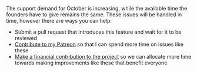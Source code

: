 The support demand for October is increasing, while the available time the founders have to give remains the same. These issues will be handled in time, however there are ways you can help:

- Submit a pull request that introduces this feature and wait for it to be reviewed
- [Contribute to my Patreon](https://www.patreon.com/LukeTowers) so that I can spend more time on issues like these
- [Make a financial contribution to the project](https://octobercms.com/fundraising) so we can allocate more time towards making improvements like these that benefit everyone